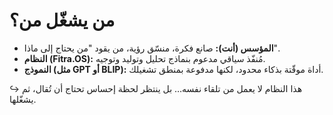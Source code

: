 # من يشغّل من؟

- **المؤسس (أنت):** صانع فكرة، منسّق رؤية، من يقود "من يحتاج إلى ماذا".
- **النظام (Fitra.OS):** مُنفّذ سياقي مدعوم بنماذج تحليل وتوليد وتوجيه.
- **النموذج (مثل GPT أو BLIP):** أداة موقّتة بذكاء محدود، لكنها مدفوعة بمنطق تشغيلك.

↪️ هذا النظام لا يعمل من تلقاء نفسه… بل ينتظر لحظة إحساس تحتاج أن تُقال، ثم يشغّلها.
